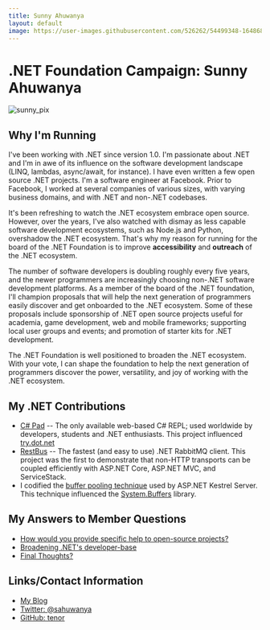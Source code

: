 ```yaml
---
title: Sunny Ahuwanya
layout: default
image: https://user-images.githubusercontent.com/526262/54499348-16486800-48e7-11e9-8aa0-ef9cd15a002d.jpg
---
```


# .NET Foundation Campaign: Sunny Ahuwanya

![sunny_pix](https://user-images.githubusercontent.com/526262/54499348-16486800-48e7-11e9-8aa0-ef9cd15a002d.jpg)

## Why I'm Running

I've been working with .NET since version 1.0. I'm passionate about .NET and I'm in awe of its influence on the software development landscape (LINQ, lambdas, async/await, for instance). I have even written a few open source .NET projects.
I'm a software engineer at Facebook. Prior to Facebook, I worked at several companies of various sizes, with varying business domains, and with .NET and non-.NET codebases.

It's been refreshing to watch the .NET ecosystem embrace open source. However, over the years, I've also watched with dismay as less capable software development ecosystems, such as Node.js and Python, overshadow the .NET ecosystem.
That's why my reason for running for the board of the .NET Foundation is to improve **accessibility** and **outreach** of the .NET ecosystem.

The number of software developers is doubling roughly every five years, and the newer programmers are increasingly choosing non-.NET software development platforms.
As a member of the board of the .NET foundation, I'll champion proposals that will help the next generation of programmers easily discover and get onboarded to the .NET ecosystem.
Some of these proposals include sponsorship of .NET open source projects useful for academia, game development, web and mobile frameworks; supporting local user groups and events; and promotion of starter kits for .NET development.

The .NET Foundation is well positioned to broaden the .NET ecosystem. With your vote, I can shape the foundation to help the next generation of programmers discover the power, versatility, and joy of working with the .NET ecosystem.


## My .NET Contributions

* [C# Pad](https://csharppad.com) -- The only available web-based C# REPL; used worldwide by developers, students and .NET enthusiasts. This project influenced [try.dot.net](https://try.dot.net/)
* [RestBus](https://github.com/tenor/RestBus) -- The fastest (and easy to use) .NET RabbitMQ client. This project was the first to demonstrate that non-HTTP transports can be coupled efficiently with ASP.NET Core, ASP.NET MVC, and ServiceStack. 
* I codified the [buffer pooling technique](http://www.ahuwanya.net/blog/post/Buffer-Pooling-for-NET-Socket-Operations) used by ASP.NET Kestrel Server. This technique influenced the [System.Buffers](https://docs.microsoft.com/en-us/dotnet/api/system.buffers?view=netcore-2.2) library.


## My Answers to Member Questions

* [How would you provide specific help to open-source projects?](https://github.com/dotnet-foundation/election/issues/79#issuecomment-475704029)
* [Broadening .NET's developer-base](https://github.com/dotnet-foundation/election/issues/91#issuecomment-475378658)
* [Final Thoughts?](https://github.com/dotnet-foundation/election/issues/102#issuecomment-475721479)


## Links/Contact Information

* [My Blog](http://www.ahuwanya.net/blog/)
* [Twitter: @sahuwanya](https://twitter.com/sahuwanya)
* [GitHub: tenor](https://github.com/tenor)

